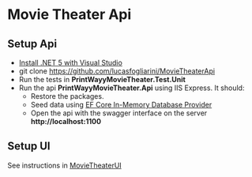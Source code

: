 # Movie Theater Api

## Setup Api

- [Install .NET 5 with Visual Studio](https://docs.microsoft.com/en-us/dotnet/core/install/windows?tabs=net50#install-with-visual-studio)
- git clone https://github.com/lucasfogliarini/MovieTheaterApi
- Run the tests in **PrintWayyMovieTheater.Test.Unit**
- Run the api **PrintWayyMovieTheater.Api** using IIS Express. It should:
  - Restore the packages.
  - Seed data using [EF Core In-Memory Database Provider](https://docs.microsoft.com/en-au/ef/core/providers/in-memory/?tabs=vs)
  - Open the api with the swagger interface on the server **http://localhost:1100**
  
## Setup UI
See instructions in [MovieTheaterUI](https://github.com/lucasfogliarini/MovieTheaterUI)
